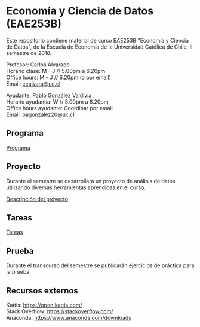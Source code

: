 # Economía y Ciencia de Datos (EAE253B)

Este repositorio contiene material de curso EAE253B "Economía y Ciencia de Datos", de la Escuela de Economía de la Universidad Católica de Chile, II semestre de 2018.

Profesor: Carlos Alvarado  
Horario clase: M - J // 5.00pm a 6.20pm  
Office hours: M - J // 6.20pm (o por email)  
Email: cealvara@uc.cl  

Ayudante: Pablo González Valdivia  
Horario ayudantía: W // 5.00pm a 6.20pm  
Office hours ayudante: Coordinar por email  
Email: pagonzalez20@uc.cl  

## Programa

[Programa](Documentos/PROGRAMA.md)

## Proyecto

Durante el semestre se desarrollará un proyecto de análisis de datos utilizando diversas herramientas aprendidas en el curso.

[Descripción del proyecto](Documentos/PROYECTO.md)

## Tareas

[Tareas](Tareas/)

## Prueba

Durante el transcurso del semestre se publicarán ejercicios de práctica para la prueba.

## Recursos externos

Kattis: https://open.kattis.com/  
Stack Overflow: https://stackoverflow.com/  
Anaconda: https://www.anaconda.com/downloads  